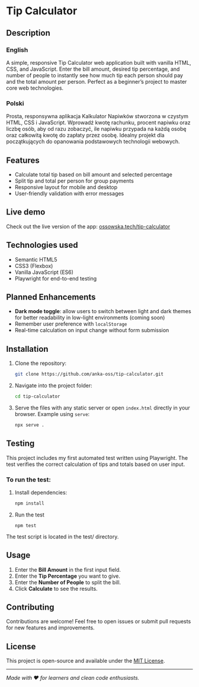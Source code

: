 # Tip Calculator

## Description

### English
A simple, responsive Tip Calculator web application built with vanilla HTML, CSS, and JavaScript. Enter the bill amount, desired tip percentage, and number of people to instantly see how much tip each person should pay and the total amount per person. Perfect as a beginner’s project to master core web technologies.

### Polski
Prosta, responsywna aplikacja Kalkulator Napiwków stworzona w czystym HTML, CSS i JavaScript. Wprowadź kwotę rachunku, procent napiwku oraz liczbę osób, aby od razu zobaczyć, ile napiwku przypada na każdą osobę oraz całkowitą kwotę do zapłaty przez osobę. Idealny projekt dla początkujących do opanowania podstawowych technologii webowych.

## Features
- Calculate total tip based on bill amount and selected percentage
- Split tip and total per person for group payments
- Responsive layout for mobile and desktop
- User-friendly validation with error messages

## Live demo
Check out the live version of the app: [ossowska.tech/tip-calculator](https://ossowska.tech/tip-calculator)

## Technologies used
- Semantic HTML5
- CSS3 (Flexbox)
- Vanilla JavaScript (ES6)
- Playwright for end-to-end testing

## Planned Enhancements
- **Dark mode toggle**: allow users to switch between light and dark themes for better readability in low-light environments (coming soon)
- Remember user preference with `localStorage`
- Real-time calculation on input change without form submission

## Installation
1. Clone the repository:
   ```bash
   git clone https://github.com/anka-oss/tip-calculator.git
   ```
2. Navigate into the project folder:
   ```bash
   cd tip-calculator
   ```
3. Serve the files with any static server or open `index.html` directly in your browser. Example using `serve`:
   ```bash
   npx serve .
   ```

## Testing
This project includes my first automated test written using Playwright. The test verifies the correct calculation of tips and totals based on user input.

### To run the test:
1. Install dependencies:
   ```bash
   npm install
   ```
2. Run the test
   ```
   npm test
   ```

The test script is located in the test/ directory.

## Usage
1. Enter the **Bill Amount** in the first input field.
2. Enter the **Tip Percentage** you want to give.
3. Enter the **Number of People** to split the bill.
4. Click **Calculate** to see the results.

## Contributing
Contributions are welcome! Feel free to open issues or submit pull requests for new features and improvements.

## License
This project is open-source and available under the [MIT License](LICENSE).

---
*Made with ♥ for learners and clean code enthusiasts.*
